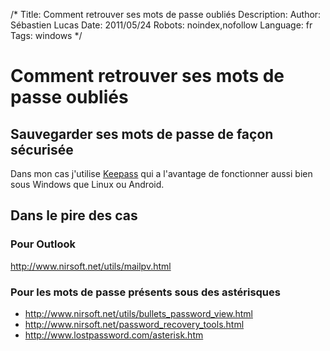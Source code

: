 /*
Title: Comment retrouver ses mots de passe oubliés
Description: 
Author: Sébastien Lucas
Date: 2011/05/24
Robots: noindex,nofollow
Language: fr
Tags: windows
*/
# Comment retrouver ses mots de passe oubliés

## Sauvegarder ses mots de passe de façon sécurisée
Dans mon cas j'utilise [Keepass](http://keepass.info/) qui a l'avantage de fonctionner aussi bien sous Windows que Linux ou Android.
## Dans le pire des cas

### Pour Outlook
http://www.nirsoft.net/utils/mailpv.html
### Pour les mots de passe présents sous des astérisques

*	http://www.nirsoft.net/utils/bullets_password_view.html
*	http://www.nirsoft.net/password_recovery_tools.html
*	http://www.lostpassword.com/asterisk.htm





